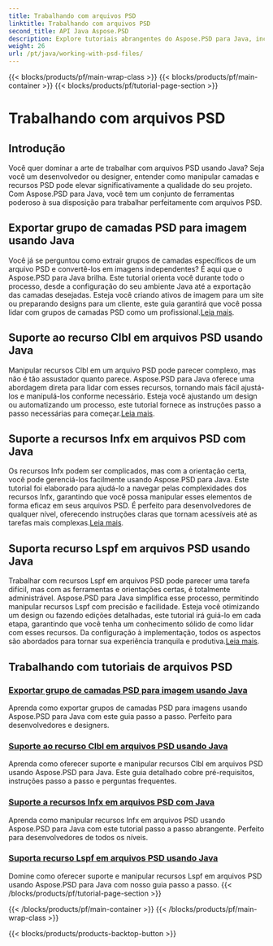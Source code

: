 ```yaml
---
title: Trabalhando com arquivos PSD
linktitle: Trabalhando com arquivos PSD
second_title: API Java Aspose.PSD
description: Explore tutoriais abrangentes do Aspose.PSD para Java, incluindo como exportar grupos de camadas PSD para imagens e manipular recursos Clbl, Infx e Lspf.
weight: 26
url: /pt/java/working-with-psd-files/
---
```


{{< blocks/products/pf/main-wrap-class >}}
{{< blocks/products/pf/main-container >}}
{{< blocks/products/pf/tutorial-page-section >}}

# Trabalhando com arquivos PSD


## Introdução

Você quer dominar a arte de trabalhar com arquivos PSD usando Java? Seja você um desenvolvedor ou designer, entender como manipular camadas e recursos PSD pode elevar significativamente a qualidade do seu projeto. Com Aspose.PSD para Java, você tem um conjunto de ferramentas poderoso à sua disposição para trabalhar perfeitamente com arquivos PSD.

## Exportar grupo de camadas PSD para imagem usando Java

 Você já se perguntou como extrair grupos de camadas específicos de um arquivo PSD e convertê-los em imagens independentes? É aqui que o Aspose.PSD para Java brilha. Este tutorial orienta você durante todo o processo, desde a configuração do seu ambiente Java até a exportação das camadas desejadas. Esteja você criando ativos de imagem para um site ou preparando designs para um cliente, este guia garantirá que você possa lidar com grupos de camadas PSD como um profissional.[Leia mais](./export-psd-layer-group-to-image/).

## Suporte ao recurso Clbl em arquivos PSD usando Java

Manipular recursos Clbl em um arquivo PSD pode parecer complexo, mas não é tão assustador quanto parece. Aspose.PSD para Java oferece uma abordagem direta para lidar com esses recursos, tornando mais fácil ajustá-los e manipulá-los conforme necessário. Esteja você ajustando um design ou automatizando um processo, este tutorial fornece as instruções passo a passo necessárias para começar.[Leia mais](./support-clbl-resource-psd-files/).

## Suporte a recursos Infx em arquivos PSD com Java

 Os recursos Infx podem ser complicados, mas com a orientação certa, você pode gerenciá-los facilmente usando Aspose.PSD para Java. Este tutorial foi elaborado para ajudá-lo a navegar pelas complexidades dos recursos Infx, garantindo que você possa manipular esses elementos de forma eficaz em seus arquivos PSD. É perfeito para desenvolvedores de qualquer nível, oferecendo instruções claras que tornam acessíveis até as tarefas mais complexas.[Leia mais](./support-infx-resource-psd-files/).

## Suporta recurso Lspf em arquivos PSD usando Java

Trabalhar com recursos Lspf em arquivos PSD pode parecer uma tarefa difícil, mas com as ferramentas e orientações certas, é totalmente administrável. Aspose.PSD para Java simplifica esse processo, permitindo manipular recursos Lspf com precisão e facilidade. Esteja você otimizando um design ou fazendo edições detalhadas, este tutorial irá guiá-lo em cada etapa, garantindo que você tenha um conhecimento sólido de como lidar com esses recursos. Da configuração à implementação, todos os aspectos são abordados para tornar sua experiência tranquila e produtiva.[Leia mais](./support-lspf-resource-psd-files/).

## Trabalhando com tutoriais de arquivos PSD
### [Exportar grupo de camadas PSD para imagem usando Java](./export-psd-layer-group-to-image/)
Aprenda como exportar grupos de camadas PSD para imagens usando Aspose.PSD para Java com este guia passo a passo. Perfeito para desenvolvedores e designers.
### [Suporte ao recurso Clbl em arquivos PSD usando Java](./support-clbl-resource-psd-files/)
Aprenda como oferecer suporte e manipular recursos Clbl em arquivos PSD usando Aspose.PSD para Java. Este guia detalhado cobre pré-requisitos, instruções passo a passo e perguntas frequentes.
### [Suporte a recursos Infx em arquivos PSD com Java](./support-infx-resource-psd-files/)
Aprenda como manipular recursos Infx em arquivos PSD usando Aspose.PSD para Java com este tutorial passo a passo abrangente. Perfeito para desenvolvedores de todos os níveis.
### [Suporta recurso Lspf em arquivos PSD usando Java](./support-lspf-resource-psd-files/)
Domine como oferecer suporte e manipular recursos Lspf em arquivos PSD usando Aspose.PSD para Java com nosso guia passo a passo.
{{< /blocks/products/pf/tutorial-page-section >}}

{{< /blocks/products/pf/main-container >}}
{{< /blocks/products/pf/main-wrap-class >}}

{{< blocks/products/products-backtop-button >}}
